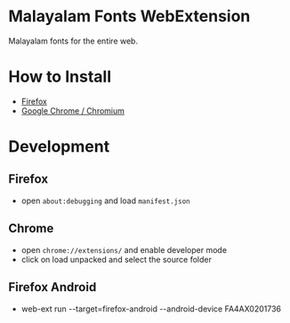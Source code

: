 # Malayalam Fonts WebExtension
Malayalam fonts for the entire web.


# How to Install
- [Firefox](https://addons.mozilla.org/en-US/firefox/addon/malayalam-fonts/)
- [Google Chrome / Chromium](https://chrome.google.com/webstore/detail/malayalam-font/jgdfkpocgoliiikomkacimfdkedjdgfo)


# Development
## Firefox
- open `about:debugging` and load `manifest.json`

## Chrome
- open `chrome://extensions/` and enable developer mode
- click on load unpacked and select the source folder

## Firefox Android
- web-ext run --target=firefox-android --android-device FA4AX0201736
